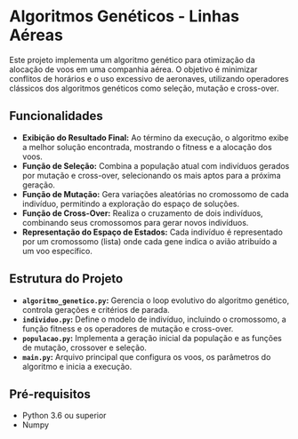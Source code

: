 # Algoritmos Genéticos - Linhas Aéreas

Este projeto implementa um algoritmo genético para otimização da alocação de voos em uma companhia aérea. O objetivo é minimizar conflitos de horários e o uso excessivo de aeronaves, utilizando operadores clássicos dos algoritmos genéticos como seleção, mutação e cross-over.

## Funcionalidades

- **Exibição do Resultado Final:** Ao término da execução, o algoritmo exibe a melhor solução encontrada, mostrando o fitness e a alocação dos voos.
- **Função de Seleção:** Combina a população atual com indivíduos gerados por mutação e cross-over, selecionando os mais aptos para a próxima geração.
- **Função de Mutação:** Gera variações aleatórias no cromossomo de cada indivíduo, permitindo a exploração do espaço de soluções.
- **Função de Cross-Over:** Realiza o cruzamento de dois indivíduos, combinando seus cromossomos para gerar novos indivíduos.
- **Representação do Espaço de Estados:** Cada indivíduo é representado por um cromossomo (lista) onde cada gene indica o avião atribuído a um voo específico.

## Estrutura do Projeto

- **`algoritmo_genetico.py`:** Gerencia o loop evolutivo do algoritmo genético, controla gerações e critérios de parada.
- **`individuo.py`:** Define o modelo de indivíduo, incluindo o cromossomo, a função fitness e os operadores de mutação e cross-over.
- **`populacao.py`:** Implementa a geração inicial da população e as funções de mutação, crossover e seleção.
- **`main.py`:** Arquivo principal que configura os voos, os parâmetros do algoritmo e inicia a execução.

## Pré-requisitos

- Python 3.6 ou superior
- Numpy

